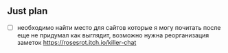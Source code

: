 ## Just plan
- [ ] необходимо найти место для сайтов которые я могу почитать после еще не придумал как выглядит, возможно нужна реорганизация заметок https://rosesrot.itch.io/killer-chat
